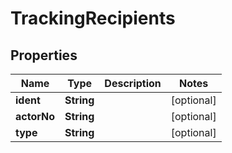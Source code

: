 

# TrackingRecipients

## Properties

Name | Type | Description | Notes
------------ | ------------- | ------------- | -------------
**ident** | **String** |  |  [optional]
**actorNo** | **String** |  |  [optional]
**type** | **String** |  |  [optional]



